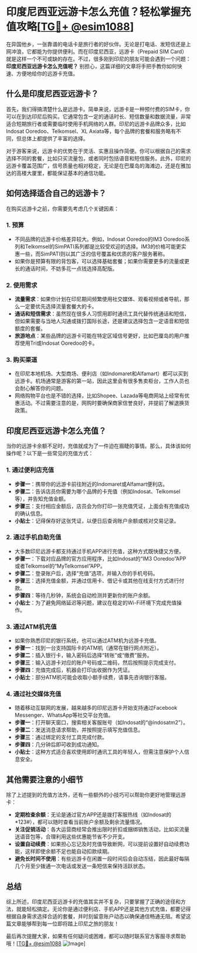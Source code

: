 # 印度尼西亚远游卡怎么充值？轻松掌握充值攻略[[TG💪+ @esim1088](https://t.me/s/esim1088)]

在异国他乡，一张靠谱的电话卡是旅行者的好伙伴。无论是打电话、发短信还是上网冲浪，它都能为你提供便利。而在印度尼西亚，远游卡（Prepaid SIM Card）就是这样一个不可或缺的存在。不过，很多刚到印尼的朋友可能会遇到一个问题：**印度尼西亚远游卡怎么充值呢？** 别担心，这篇详细的文章将手把手教你如何快速、方便地给你的远游卡充值。

## 什么是印度尼西亚远游卡？

首先，我们得搞清楚什么是远游卡。简单来说，远游卡是一种预付费的SIM卡，你可以在到达印尼后购买。它通常包含一定的通话时长、短信数量和数据流量，非常适合短期旅行者或需要临时使用手机网络的人群。印尼的远游卡品牌众多，比如Indosat Ooredoo、Telkomsel、XL Axiata等，每个品牌的套餐和服务略有不同，但总体上都提供了丰富的选择。

对于游客来说，远游卡的优势在于灵活、实惠且操作简便。你可以根据自己的需求选择不同的套餐，比如只买流量包，或者同时包括语音和短信服务。此外，印尼的远游卡覆盖范围广，信号质量也相对稳定，无论是在巴厘岛的海滩边，还是在雅加达的高楼大厦里，都能保证基本的通信功能。

## 如何选择适合自己的远游卡？

在购买远游卡之前，你需要先考虑几个关键因素：

### 1. **预算**
   - 不同品牌的远游卡价格差异较大。例如，Indosat Ooredoo的IM3 Ooredoo系列和Telkomsel的SimPATI系列都是比较受欢迎的选择。IM3的价格可能更实惠一些，而SimPATI则以其广泛的信号覆盖和优质的客户服务著称。
   - 如果你是预算有限的背包客，可以选择基础套餐；如果你需要更多的流量或更长的通话时间，不妨多花一点钱选择高配版。

### 2. **使用需求**
   - **流量需求**：如果你计划在印尼期间频繁使用社交媒体、观看视频或者导航，那么一定要优先选择流量套餐大的卡。
   - **通话和短信需求**：虽然现在很多人习惯用即时通讯工具代替传统通话和短信，但如果需要与当地人沟通或拨打国际长途，还是建议选择包含一定语音和短信额度的套餐。
   - **旅游地点**：某些品牌的远游卡可能在特定区域信号更好，比如巴厘岛的用户推荐使用Tri或Indosat Ooredoo的卡。

### 3. **购买渠道**
   - 在印尼本地机场、大型商场、便利店（如Indomaret和Alfamart）都可以买到远游卡。机场通常是游客的第一站，因此这里会有很多售卖柜台，工作人员也会耐心解答你的问题。
   - 网络购物平台也是不错的选择，比如Shopee、Lazada等电商网站上经常有优惠活动。不过需要注意的是，网购时要确保商家信誉良好，并提前了解退换货政策。

## 印度尼西亚远游卡怎么充值？

当你的远游卡余额不足时，充值就成为了一件迫在眉睫的事情。那么，具体该如何操作呢？以下是一些常见的充值方式：

### 1. **通过便利店充值**
   - **步骤一**：携带你的远游卡前往附近的Indomaret或Alfamart便利店。
   - **步骤二**：告诉店员你需要为哪个品牌的卡充值（例如Indosat、Telkomsel等），并告知充值金额。
   - **步骤三**：支付相应金额后，店员会为你打印一张充值凭证，上面会有充值成功的确认信息。
   - **小贴士**：记得保存好这张凭证，以便日后查询账户余额或核对交易记录。

### 2. **通过手机自助充值**
   - 大多数印尼远游卡都支持通过手机APP进行充值，这种方式既快捷又方便。
   - **步骤一**：下载对应品牌的官方应用程序，比如Indosat的“IM3 Ooredoo”APP或者Telkomsel的“MyTelkomsel”APP。
   - **步骤二**：登录账户后，选择“充值”选项，并输入你的手机号码。
   - **步骤三**：选择充值金额，并通过信用卡、借记卡或其他在线支付方式进行付款。
   - **步骤四**：等待几秒钟，系统会自动检测并更新你的账户余额。
   - **小贴士**：为了避免网络延迟等问题，建议在稳定的Wi-Fi环境下完成充值操作。

### 3. **通过ATM机充值**
   - 如果你熟悉印尼的银行系统，也可以通过ATM机为远游卡充值。
   - **步骤一**：找到一台支持国际卡的ATM机（通常在银行网点附近）。
   - **步骤二**：插入银行卡，输入密码后选择“转账”或“缴费”服务。
   - **步骤三**：输入远游卡对应的账户号码或二维码，然后按照提示完成支付。
   - **步骤四**：充值完成后，机器会打印出收据作为凭证。
   - **小贴士**：部分ATM机可能会收取小额手续费，请事先咨询银行客服。

### 4. **通过社交媒体充值**
   - 随着移动互联网的发展，越来越多的印尼远游卡开始支持通过Facebook Messenger、WhatsApp等社交平台充值。
   - **步骤一**：打开聊天窗口，搜索相关客服账号（如Indosat的“@indosatm2”）。
   - **步骤二**：发送消息请求帮助，并按照提示填写充值信息。
   - **步骤三**：通过绑定的支付工具完成付款。
   - **步骤四**：几分钟后即可收到成功通知。
   - **小贴士**：这种方式适合喜欢使用即时通讯工具的年轻人，但需注意保护个人信息安全。

## 其他需要注意的小细节

除了上述提到的充值方法外，还有一些额外的小技巧可以帮助你更好地管理远游卡：

- **定期检查余额**：无论是通过官方APP还是拨打客服热线（如Indosat的*123#），都可以随时查看当前账户余额及剩余流量情况。
- **关注促销活动**：各大运营商经常会推出限时折扣或捆绑销售活动，比如买流量送语音包等，合理利用这些优惠能节省不少开支。
- **设置自动续费**：如果担心忘记及时充值导致断网，可以提前设置好自动续费功能，这样即使余额不足也能自动扣款续期。
- **避免长时间不使用**：有些远游卡在闲置一段时间后会自动冻结，因此最好每隔几个月至少拨通一次电话或发送一条短信来保持活跃状态。

## 总结

综上所述，印度尼西亚远游卡的充值其实并不复杂，只要掌握了正确的途径和方法，就能轻松搞定。无论你是通过便利店、手机APP还是其他方式充值，都要记得根据自身需求选择合适的套餐，并时刻留意账户动态以确保通信畅通无阻。希望这篇文章能够帮到每一位即将踏上印尼之旅的朋友！

最后再次提醒大家，如果有任何疑问或困难，都可以随时联系官方客服寻求帮助哦！[[TG💪+ @esim1088](https://t.me/s/esim1088) ![Image](https://i.postimg.cc/4NQfJmqS/Snipaste-2025-05-13-00-14-12.png)]